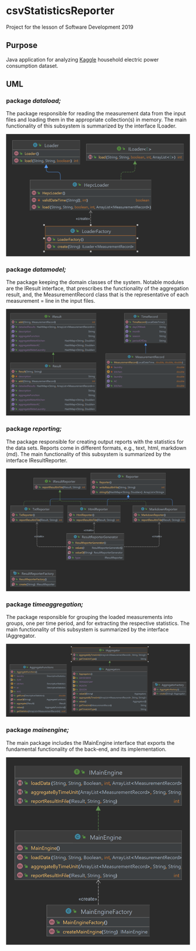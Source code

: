 # csvStatisticsReporter
Project for the lesson of Software Development 2019
## Purpose
Java application for analyzing [Kaggle](https://www.kaggle.com/uciml/electric-power-consumption-data-set) household electric power consumption dataset.


## UML
### package _dataload;_
The package responsible for reading the measurement data from the input files and
loading them in the appropriate collection(s) in memory. The main functionality of this
subsystem is summarized by the interface ILoader.


![dataload.png](uml%2Fdataload.png)

### package _datamodel;_
The package keeping the domain classes of the system. Notable modules are the IResult
interface, that prescribes the functionality of the aggregation result, and, the
MeasurementRecord class that is the representative of each measurement = line in the
input files.


![datamodel.png](uml%2Fdatamodel.png)

### package _reporting;_
The package responsible for creating output reports with the statistics for the data sets.
Reports come in different formats, e.g., text, html, markdown (md). The main
functionality of this subsystem is summarized by the interface IResultReporter.


![reporting.png](uml%2Freporting.png)
### package _timeaggregation;_
The package responsible for grouping the loaded measurements into groups, one
per time period, and for extracting the respective statistics. The main functionality of this
subsystem is summarized by the interface IAggregator.


![timeaggregation.png](uml%2Ftimeaggregation.png)

### package _mainengine;_
The main package includes the IMainEngine interface that exports the fundamental
functionality of the back-end, and its implementation.


![mainengine.png](uml%2Fmainengine.png)
